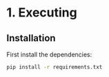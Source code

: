 # 1. Executing

## Installation

First install the dependencies:
```bash
pip install -r requirements.txt
```
